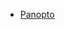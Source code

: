 

* [Panopto](https://notredame.hosted.panopto.com/Panopto/Pages/Viewer.aspx?id=09849a7d-db62-4005-837e-b217011208b2)

